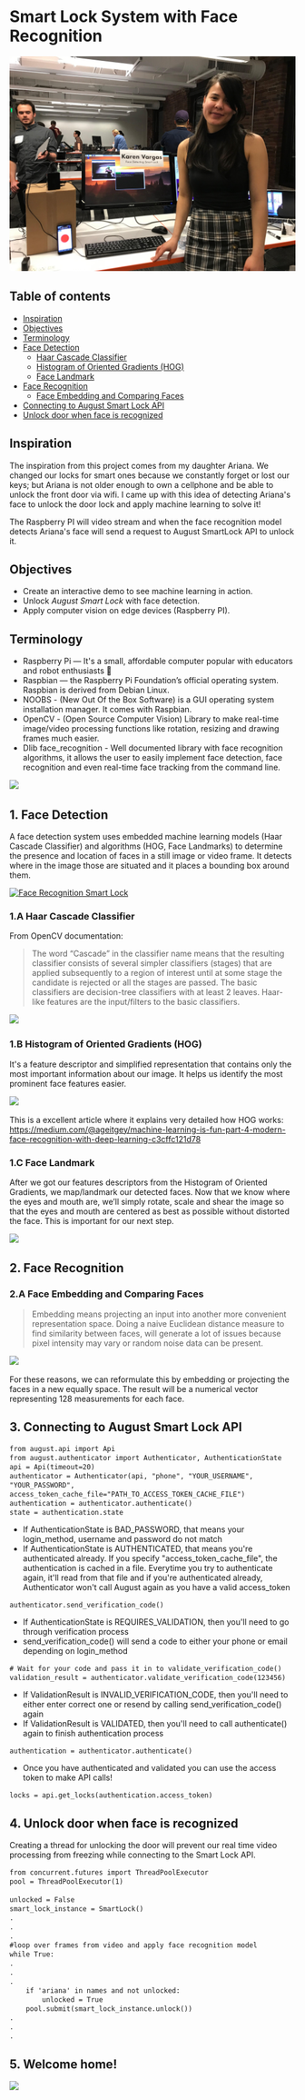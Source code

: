 # Smart Lock System with Face Recognition
<img src="/img/Face Detector Smart Lock System.jpg"/>

## Table of contents
- [Inspiration](#inspiration)
- [Objectives](#Objectives)
- [Terminology](#technologies)
- [Face Detection](#prediction-model)
  + [Haar Cascade Classifier](#FaceEmbedding)
  + [Histogram of Oriented Gradients (HOG)](#hog)
  + [Face Landmark](#why)
- [Face Recognition](#web-scrapping-analysis)
  + [Face Embedding and Comparing Faces](#FaceEmbedding)
- [Connecting to August Smart Lock API](#references)
- [Unlock door when face is recognized](#references)

## Inspiration
The inspiration from this project comes from my daughter Ariana. We changed our locks for smart ones because we constantly forget or lost our keys; but Ariana is not older enough to own a cellphone and be able to unlock the front door via wifi. I came up with this idea of detecting Ariana's face to unlock the door lock and apply machine learning to solve it!

The Raspberry PI will video stream and when the face recognition model detects Ariana's face will send a request to August SmartLock API to unlock it.

## Objectives
* Create an interactive demo to see machine learning in action.
* Unlock *August Smart Lock* with face detection.
* Apply computer vision on edge devices (Raspberry PI).

## Terminology
* Raspberry Pi — It's a small, affordable computer popular with educators and robot enthusiasts 🤖
* Raspbian — the Raspberry Pi Foundation’s official operating system. Raspbian is derived from Debian Linux.
* NOOBS - (New Out Of the Box Software) is a GUI operating system installation manager. It comes with Raspbian.
* OpenCV - (Open Source Computer Vision) Library to make real-time image/video processing functions like rotation, resizing and drawing frames much easier.
* Dlib face_recognition - Well documented library with face recognition algorithms, it allows the user to easily implement face detection, face recognition and even real-time face tracking from the command line.

<img src="/img/diagram.png"/>

## 1. Face Detection
A face detection system uses embedded machine learning models (Haar Cascade Classifier) and algorithms (HOG, Face Landmarks) to determine the presence and location of faces in a still image or video frame. It detects where in the image those  are situated and it places a bounding box around them.

[![Face Recognition Smart Lock](https://res.cloudinary.com/marcomontalbano/image/upload/v1583286944/video_to_markdown/images/youtube--9IFHdqVzUTU-c05b58ac6eb4c4700831b2b3070cd403.jpg)](https://youtu.be/9IFHdqVzUTU "Face Recognition Smart Lock")

### 1.A Haar Cascade Classifier
From OpenCV documentation:
> The word “Cascade” in the classifier name means that the resulting classifier consists of several simpler classifiers (stages) that are applied subsequently to a region of interest until at some stage the candidate is rejected or all the stages are passed. The basic classifiers are decision-tree classifiers with at least 2 leaves. Haar-like features are the input/filters to the basic classifiers.
<img src="/img/haar_cascade.png"/>

### 1.B Histogram of Oriented Gradients (HOG) 
It's a feature descriptor and simplified representation that contains only the most important information about our image. It helps us identify the most prominent face features easier.

<img src="/img/hog-vector-ari.png"/>

This is a excellent article where it explains very detailed how HOG works:
https://medium.com/@ageitgey/machine-learning-is-fun-part-4-modern-face-recognition-with-deep-learning-c3cffc121d78

### 1.C Face Landmark
After we got our features descriptors from the Histogram of Oriented Gradients, we map/landmark our detected faces. Now that we know where the eyes and mouth are, we’ll simply rotate, scale and shear the image so that the eyes and mouth are centered as best as possible without distorted the face. This is important for our next step.

<img src="/img/face_landmark_ari.png"/>


## 2. Face Recognition

### 2.A Face Embedding and Comparing Faces
> Embedding means projecting an input into another more convenient representation space.
Doing a naive Euclidean distance measure to find similarity between faces, will generate a lot of issues because pixel intensity may vary or random noise data can be present.

<img src="/img/formula_embedding.jpg"/>

For these reasons, we can reformulate this by embedding or projecting the faces in a new equally space. The result will be a numerical vector representing 128 measurements for each face.

## 3. Connecting to August Smart Lock API

```
from august.api import Api 
from august.authenticator import Authenticator, AuthenticationState
api = Api(timeout=20)
authenticator = Authenticator(api, "phone", "YOUR_USERNAME", "YOUR_PASSWORD", access_token_cache_file="PATH_TO_ACCESS_TOKEN_CACHE_FILE")
authentication = authenticator.authenticate()
state = authentication.state
```
* If AuthenticationState is BAD_PASSWORD, that means your login_method, username and password do not match
* If AuthenticationState is AUTHENTICATED, that means you're authenticated already. If you specify "access_token_cache_file", the authentication is cached in a file. Everytime you try to authenticate again, it'll read from that file and if you're authenticated already, Authenticator won't call August again as you have a valid access_token

```
authenticator.send_verification_code()
```
* If AuthenticationState is REQUIRES_VALIDATION, then you'll need to go through verification process
* send_verification_code() will send a code to either your phone or email depending on login_method

```
# Wait for your code and pass it in to validate_verification_code()
validation_result = authenticator.validate_verification_code(123456)
```

* If ValidationResult is INVALID_VERIFICATION_CODE, then you'll need to either enter correct one or resend by calling send_verification_code() again
* If ValidationResult is VALIDATED, then you'll need to call authenticate() again to finish authentication process
```
authentication = authenticator.authenticate()
```

* Once you have authenticated and validated you can use the access token to make API calls!
```
locks = api.get_locks(authentication.access_token)
```
## 4. Unlock door when face is recognized
Creating a thread for unlocking the door will prevent our real time video processing from freezing while connecting to the Smart Lock API.
```
from concurrent.futures import ThreadPoolExecutor
pool = ThreadPoolExecutor(1)

unlocked = False
smart_lock_instance = SmartLock()
.
.
.
#loop over frames from video and apply face recognition model
while True:
.
.
.
    if 'ariana' in names and not unlocked:
        unlocked = True
	pool.submit(smart_lock_instance.unlock())
.
.
.
```
## 5. Welcome home!
<img src="/img/welcome.png"/>
